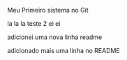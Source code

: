 Meu Primeiro sistema no Git

la la la teste 2 
ei ei

adicionei uma nova linha readme

adicionado mais uma linha no README